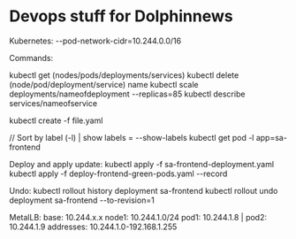 # Devops stuff for Dolphinnews

Kubernetes:
--pod-network-cidr=10.244.0.0/16

Commands:

kubectl get (nodes/pods/deployments/services)
kubectl delete (node/pod/deployment/service) name
kubectl scale deployments/nameofdeployment --replicas=85
kubectl describe services/nameofservice

kubectl create -f file.yaml

// Sort by label (-l) | show labels = --show-labels
kubectl get pod -l app=sa-frontend

Deploy and apply update:
kubectl apply -f sa-frontend-deployment.yaml
kubectl apply -f deploy-frontend-green-pods.yaml --record

Undo:
kubectl rollout history deployment sa-frontend
kubectl rollout undo deployment sa-frontend --to-revision=1


MetalLB:
base: 10.244.x.x
node1: 10.244.1.0/24
pod1: 10.244.1.8 | pod2: 10.244.1.9
addresses: 10.244.1.0-192.168.1.255
